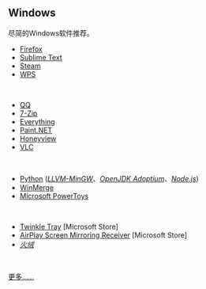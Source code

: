## Windows

尽简的Windows软件推荐。

* [Firefox](https://www.mozilla.org/en-US/firefox/all/#product-desktop-release)
* [Sublime Text](https://www.sublimetext.com)
* [Steam](https://store.steampowered.com)
* [WPS](https://www.wps.cn)
<br>

* [QQ](https://im.qq.com)
* [7-Zip](https://www.7-zip.org)
* [Everything](https://www.voidtools.com/zh-cn/)
* [Paint.NET](https://www.getpaint.net)
* [Honeyview](https://www.bandisoft.com/honeyview)
* [VLC](https://www.videolan.org)
<br>

* [Python](https://www.python.org) ([_LLVM-MinGW_](https://www.mingw-w64.org/downloads/#llvm-mingw)、[_OpenJDK Adoptium_](https://adoptium.net/zh-CN/temurin/releases/)、[_Node.js_](https://nodejs.org/zh-cn/))
* [WinMerge](https://winmerge.org)
* [Microsoft PowerToys](https://github.com/microsoft/PowerToys)
<br>

* [Twinkle Tray](https://github.com/xanderfrangos/twinkle-tray) [Microsoft Store]
* [AirPlay Screen Mirroring Receiver](https://apps.microsoft.com/store/detail/airplay-screen-mirroring-receiver/9N1J401VPSN9) [Microsoft Store]
* [_火绒_](https://www.huorong.cn)
<br>

[更多……](https://github.com/Awesome-Windows/Awesome)

